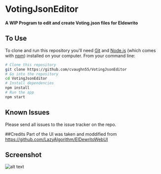 # VotingJsonEditor

**A WIP Program to edit and create Voting.json files for Eldewrito**



## To Use

To clone and run this repository you'll need [Git](https://git-scm.com) and [Node.js](https://nodejs.org/en/download/) (which comes with [npm](http://npmjs.com)) installed on your computer. From your command line:

```bash
# Clone this repository
git clone https://github.com/cvaughn55/VotingJsonEditor
# Go into the repository
cd VotingJsonEditor
# Install dependencies
npm install
# Run the app
npm start
```


## Known Issues

Please send all issues to the issue tracker on the repo. 

##Credits
Part of the UI was taken and moddified from https://github.com/LazyAlgorithm/ElDewritoWebUI 
  
## Screenshot
![alt text](https://i.imgur.com/E5rt7up.png)
